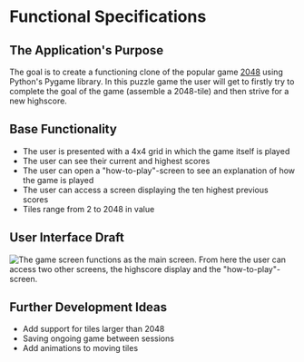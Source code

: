 # Functional Specifications

## The Application's Purpose
The goal is to create a functioning clone of the popular game [2048](https://en.wikipedia.org/wiki/2048_(video_game)) using Python's Pygame library. In this puzzle game the user will get to firstly try to complete the goal of the game (assemble a 2048-tile) and then strive for a new highscore.

## Base Functionality
- The user is presented with a 4x4 grid in which the game itself is played
- The user can see their current and highest scores
- The user can open a "how-to-play"-screen to see an explanation of how the game is played
- The user can access a screen displaying the ten highest previous scores
- Tiles range from 2 to 2048 in value

## User Interface Draft
![The game screen functions as the main screen. From here the user can access two other screens, the highscore display and the "how-to-play"-screen.](https://github.com/Niclas-L/ot-harjoitustyo/tree/master/documentation/images/2048functionalspec.png)


## Further Development Ideas
- Add support for tiles larger than 2048
- Saving ongoing game between sessions
- Add animations to moving tiles
